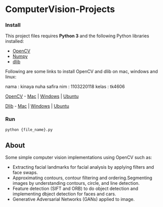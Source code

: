# ComputerVision-Projects 

### Install

This project files requires **Python 3** and the following Python libraries installed:

- [OpenCV](https://opencv.org/)
- [Numpy](http://numpy.org/)
- [dlib](https://github.com/davisking/dlib)

Following are some links to install OpenCV and dlib on mac, windows and linux:

nama : kinaya nuha safira
nim : 1103220118
kelas : tk4606

[OpenCV](https://github.com/opencv/opencv) - [Mac](https://www.learnopencv.com/install-opencv3-on-macos/) | [Windows](https://www.learnopencv.com/install-opencv3-on-windows/) | [Ubuntu](https://www.learnopencv.com/install-opencv3-on-ubuntu/)


[Dlib](https://github.com/davisking/dlib) -   [Mac](https://www.learnopencv.com/install-dlib-on-macos/) | [Windows](https://www.learnopencv.com/install-dlib-on-windows/) | [Ubuntu](https://www.pyimagesearch.com/2017/03/27/how-to-install-dlib/)


### Run

```bash
python {file_name}.py
```  

## About

Some simple computer vision implementations using OpenCV such as:

- Extracting facial landmarks for facial analysis by applying filters and face swaps.
- Approximating contours, contour filtering and ordering.Segmenting images by understanding contours, circle, and line detection.
- Feature detection (SIFT and ORB) to do object detection and implementing dbject detection for faces and cars.
- Generative Adversarial Networks (GANs) applied to image.
